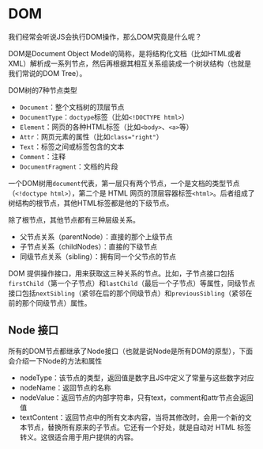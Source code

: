 # DOM

我们经常会听说JS会执行DOM操作，那么DOM究竟是什么呢？

DOM是Document Object Model的简称，是将结构化文档（比如HTML或者XML）解析成一系列节点，然后再根据其相互关系组装成一个树状结构（也就是我们常说的DOM Tree）。

DOM树的7种节点类型

- `Document`：整个文档树的顶层节点
- `DocumentType`：`doctype`标签（比如`<!DOCTYPE html>`）
- `Element`：网页的各种HTML标签（比如`<body>`、`<a>`等）
- `Attr`：网页元素的属性（比如`class="right"`）
- `Text`：标签之间或标签包含的文本
- `Comment`：注释
- `DocumentFragment`：文档的片段

一个DOM树用`document`代表，第一层只有两个节点，一个是文档的类型节点（`<!doctype html>`），第二个是 HTML 网页的顶层容器标签`<html>`。后者组成了树结构的根节点，其他HTML标签都是他的下级节点。

除了根节点，其他节点都有三种层级关系。

- 父节点关系（parentNode）：直接的那个上级节点
- 子节点关系（childNodes）：直接的下级节点
- 同级节点关系（sibling）：拥有同一个父节点的节点

DOM 提供操作接口，用来获取这三种关系的节点。比如，子节点接口包括`firstChild`（第一个子节点）和`lastChild`（最后一个子节点）等属性，同级节点接口包括`nextSibling`（紧邻在后的那个同级节点）和`previousSibling`（紧邻在前的那个同级节点）属性。

## Node 接口

所有的DOM节点都继承了Node接口（也就是说Node是所有DOM的原型），下面会介绍一下Node的方法和属性

- nodeType：该节点的类型，返回值是数字且JS中定义了常量与这些数字对应
- nodeName：返回节点的名称
- nodeValue：返回节点的内部字符串，只有text，comment和attr节点会返回值
- textContent：返回节点中的所有文本内容，当将其修改时，会用一个新的文本节点，替换所有原来的子节点。它还有一个好处，就是自动对 HTML 标签转义。这很适合用于用户提供的内容。